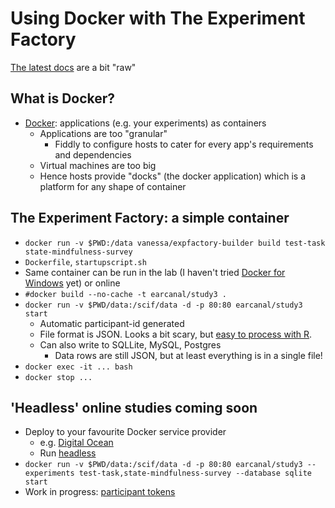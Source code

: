 # Using Docker with The Experiment Factory

[The latest docs](https://expfactory.github.io/expfactory/) are a bit "raw"

## What is Docker?

* [Docker](https://www.docker.com/): applications (e.g. your experiments) as containers
   * Applications are too "granular"
     * Fiddly to configure hosts to cater for every app's requirements and dependencies
   * Virtual machines are too big
   * Hence hosts provide "docks" (the docker application) which is a platform for any shape of container

## The Experiment Factory: a simple container
  * `docker run -v $PWD:/data vanessa/expfactory-builder build test-task state-mindfulness-survey`
  * `Dockerfile`, `startupscript.sh`
  * Same container can be run in the lab (I haven't tried [Docker for Windows](https://docs.docker.com/docker-for-windows/) yet) or online
  * `#docker build --no-cache -t earcanal/study3 .`
  * `docker run -v $PWD/data:/scif/data -d -p 80:80 earcanal/study3 start`
    * Automatic participant-id generated
    * File format is JSON.  Looks a bit scary, but [easy to process with R](https://github.com/earcanal/manjushri/blob/master/R/expfactory.R).
    * Can also write to SQLLite, MySQL, Postgres
      * Data rows are still JSON, but at least everything is in a single file!
  * `docker exec -it ... bash`
  * `docker stop ...`

## 'Headless' online studies coming soon

  * Deploy to your favourite Docker service provider
    * e.g. [Digital Ocean](https://www.digitalocean.com/products/one-click-apps/docker/)
    * Run [headless](https://github.com/expfactory/expfactory/blob/headless/docs/pages/2-usage.md#start-a-headless-experiment-container)
  * `docker run -v $PWD/data:/scif/data -d -p 80:80 earcanal/study3 --experiments test-task,state-mindfulness-survey --database sqlite start`
  * Work in progress: [participant tokens](https://github.com/expfactory/expfactory/issues/39)
